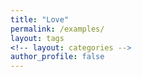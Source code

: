 ```yaml
---
title: "Love"
permalink: /examples/
layout: tags
<!-- layout: categories -->
author_profile: false
---
```

